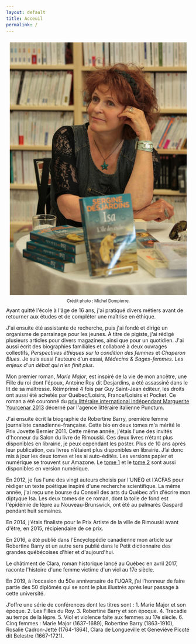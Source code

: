 ```yaml
---
layout: default
title: Acceuil
permalink: /
---
```


<div style='float:right; padding: 10px; font-size: 0.8em; text-align: center'>
  <img style="padding-bottom:0.5em;" src='images/9.iMG_9915.JPG' alt='photo'><br/>
  Crédit photo : Michel Dompierre.
</div>

Ayant quitté l'école à l'âge de 16 ans, j'ai pratiqué divers métiers avant de retourner aux études et de compléter une maîtrise en éthique.

J'ai ensuite été assistante de recherche, puis j'ai fondé et dirigé un organisme de parrainage pour les jeunes. À titre de pigiste, j'ai rédigé plusieurs articles pour divers magazines, ainsi que pour un quotidien. J'ai aussi écrit des biographies familiales et collaboré à deux ouvrages collectifs, *Perspectives éthiques sur la condition des femmes* et *Chaperon Blues*. Je suis aussi l'auteure d'un essai, *Médecins & Sages-femmes. Les enjeux d'un débat qui n'en finit plus*.

Mon premier roman, *Marie Major*, est inspiré de la vie de mon ancêtre, une Fille du roi dont l'époux, Antoine Roy dit Desjardins, a été assassiné dans le lit de sa maîtresse. Réimprimé 4 fois par Guy Saint-Jean éditeur, les droits ont aussi été achetés par Québec/Loisirs, France/Loisirs et Pocket. Ce roman a été couronné du [prix littéraire international indépendant Marguerite Yourcenar 2013](http://ici.radio-canada.ca/nouvelles/arts_et_spectacles/2013/08/14/001-sergine-desjardins-recoit-un-prix-litteraire.shtml) décerné par l'agence littéraire italienne Punctum.

J'ai ensuite écrit la biographie de Robertine Barry, première femme journaliste canadienne-française. Cette bio en deux tomes m'a mérité le Prix Jovette Bernier 2011. Cette même année, j'étais l'une des invités d'honneur du Salon du livre de Rimouski. Ces deux livres n’étant plus disponibles en librairie, je peux cependant les poster. Plus de 10 ans après leur publication, ces livres n’étaient plus disponibles en librairie. J’ai donc mis à jour les deux tomes et les ai auto-édités. Les versions papier et numérique se trouvent sur Amazone. Le [tome 1](https://www.amazon.ca/-/fr/Sergine-Desjardins-ebook/dp/B08FF456RF/ref=sr_1_1?__mk_fr_CA=%C3%85M%C3%85%C5%BD%C3%95%C3%91&crid=1O1VA2H25J05&dchild=1&keywords=robertine+barry+tome+1&qid=1598537092&sprefix=Robertine+Barry%2Caps%2C144&sr=8-1) et le [tome 2](https://www.amazon.ca/-/fr/Sergine-Desjardins-ebook/dp/B08FL86DHW/ref=sr_1_1?__mk_fr_CA=%C3%85M%C3%85%C5%BD%C3%95%C3%91&dchild=1&keywords=robertine+barry+tome+2&qid=1598537119&sr=8-1) sont aussi disponibles en version numérique.

En 2012, je fus l'une des vingt auteurs choisis par l'UNEQ et l'ACFAS pour rédiger un texte poétique inspiré d'une recherche scientifique. La même année, j'ai reçu une bourse du Conseil des arts du Québec afin d'écrire mon diptyque Isa. Les deux tomes de ce roman, dont la toile de fond est l'épidémie de lèpre au Nouveau-Brunswick, ont été au palmarès Gaspard pendant huit semaines.

En 2014, j'étais finaliste pour le Prix Artiste de la ville de Rimouski avant d'être, en 2015, récipiendaire de ce prix.

En 2016, a été publié dans l'Encyclopédie canadienne mon article sur Robertine Barry et un autre sera publié dans le Petit dictionnaire des grandes québécoises d'hier et d'aujourd'hui.

Le châtiment de Clara, roman historique lancé au Québec en avril 2017, raconte l'histoire d'une femme victime d'un viol au 17e siècle.

En 2019, à l’occasion du 50e anniversaire de l’UQAR, j’ai l’honneur de faire partie des 50 diplômés qui se sont le plus illustrés après leur passage à cette université.

J'offre une série de conférences dont les titres sont : 1. Marie Major et son époque. 2. Les Filles du Roy. 3. Robertine Barry et son époque. 4. Tracadie au temps de la lèpre. 5. Viol et violence faite aux femmes au 17e siècle. 6. Cinq femmes : Marie Major (1637-1689), Robertine Barry (1863-1910), Rosalie Cadron-Jetté (1764-1864), Clara de Longueville et Geneviève Picoté dit Belestre (1667-1721).
